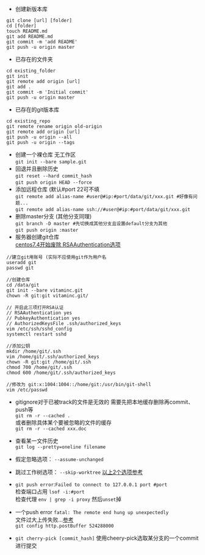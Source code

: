 * 创建新版本库
```
git clone [url] [folder]
cd [folder]
touch README.md
git add README.md
git commit -m 'add README'
git push -u origin master
```

* 已存在的文件夹
```
cd existing_folder
git init
git remote add origin [url]
git add .
git commit -m 'Initial commit'
git push -u origin master
```

* 已存在的git版本库
```
cd existing_repo
git remote rename origin old-origin
git remote add origin [url]
git push -u origin --all
git push -u origin --tags
```
* 创建一个裸仓库 无工作区  
`git init --bare sample.git`
* 回退并且删除历史  
`git reset --hard commit_hash`  
`git push origin HEAD --force`
* 添加远程仓库 (默认#port 22可不填  
`git remote add alias-name #user@#ip:#port/data/git/xxx.git #好像有问题...`  
`git remote add alias-name ssh://#user@#ip:#port/data/git/xxx.git`
* 删除master分支 (其他分支同理)  
`git branch -D master #先切换成其他分支且设置default分支为其他`  
`git push origin :master`
* 服务器创建git仓库  
[centos7.4开始废除 RSAAuthentication选项](https://www.cnblogs.com/Leroscox/p/9627809.html)
```
//建立git用账号 (实际不应使用git作为用户名
useradd git
passwd git

//创建仓库
cd /data/git
git init --bare vitaminc.git
chown -R git:git vitaminc.git/

// 开启此三项打开RSA认证
// RSAAuthentication yes
// PubkeyAuthentication yes
// AuthorizedKeysFile .ssh/authorized_keys
vim /etc/ssh/sshd_config
systemctl restart sshd

//添加公钥
mkdir /home/git/.ssh
vim /home/git/.ssh/authorized_keys
chown -R git:git /home/git/.ssh
chmod 700 /home/git/.ssh
chmod 600 /home/git/.ssh/authorized_keys

//修改为 git:x:1004:1004::/home/git:/usr/bin/git-shell
vim /etc/passwd
```

* gitignore对于已被track的文件是无效的 需要先把本地缓存删除再commit、push等  
`git rm -r --cached .`  
或者删除具体某个要被忽略的文件的缓存  
`git rm -r --cached xxx.doc `
* 查看某一文件历史  
`git log --pretty=oneline filename`
* 假定忽略选项： `--assume-unchanged`
* 跳过工作树选项： `--skip-worktree` [以上2个选项参考](https://www.zhihu.com/question/25234996)
* `git push error`:`Failed to connect to 127.0.0.1 port #port`  
  检查端口占用 `lsof -i:#port`  
  检查代理 `env | grep -i proxy` 然后`unset`掉
  
* 一个push error `fatal: The remote end hung up unexpectedly`  
文件过大上传失败...[参考](https://stackoverflow.com/questions/6842687/the-remote-end-hung-up-unexpectedly-while-git-cloning)  
`git config http.postBuffer 524288000`

* `git cherry-pick [commit_hash]` 使用cheery-pick选取某分支的一个commit进行提交